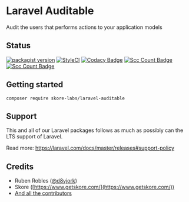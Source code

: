 # Laravel Auditable

Audit the users that performs actions to your application models

## Status

[![packagist version](https://img.shields.io/packagist/v/skore-labs/laravel-auditable)](https://packagist.org/packages/skore-labs/laravel-auditable) [![StyleCI](https://github.styleci.io/repos/246383106/shield?style=flat&branch=master)](https://github.styleci.io/repos/246383106) [![Codacy Badge](https://api.codacy.com/project/badge/Grade/8f09d7031fe341e1a8c8eed9120a0e7b)](https://www.codacy.com/gh/skore/laravel-auditable?utm_source=github.com&amp;utm_medium=referral&amp;utm_content=skore/laravel-auditable&amp;utm_campaign=Badge_Grade) [![Scc Count Badge](https://sloc.xyz/github/skore/laravel-auditable?category=code)](https://github.com/skore/laravel-auditable) [![Scc Count Badge](https://sloc.xyz/github/skore/laravel-auditable?category=comments)](https://github.com/skore/laravel-auditable)

## Getting started

```
composer require skore-labs/laravel-auditable
```

## Support

This and all of our Laravel packages follows as much as possibly can the LTS support of Laravel.

Read more: https://laravel.com/docs/master/releases#support-policy

## Credits

- Ruben Robles ([@d8vjork](https://github.com/d8vjork))
- Skore ([https://www.getskore.com/](https://www.getskore.com/))
- [And all the contributors](https://github.com/skore-labs/laravel-status/graphs/contributors)
